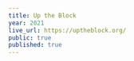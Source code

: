 ```yaml
---
title: Up the Block
year: 2021
live_url: https://uptheblock.org/
public: true
published: true
---
```

